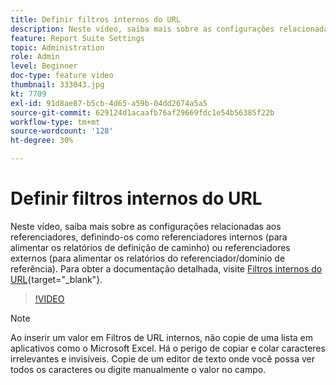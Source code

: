 ```yaml
---
title: Definir filtros internos do URL
description: Neste vídeo, saiba mais sobre as configurações relacionadas aos referenciadores, definindo-os como referenciadores internos (para alimentar os relatórios de definição de caminho) ou referenciadores externos (para alimentar os relatórios do referenciador/domínio de referência).
feature: Report Suite Settings
topic: Administration
role: Admin
level: Beginner
doc-type: feature video
thumbnail: 333043.jpg
kt: 7709
exl-id: 91d8ae87-b5cb-4d65-a59b-04dd2674a5a5
source-git-commit: 629124d1acaafb76af29669fdc1e54b56385f22b
workflow-type: tm+mt
source-wordcount: '128'
ht-degree: 30%

---
```


# Definir filtros internos do URL

Neste vídeo, saiba mais sobre as configurações relacionadas aos referenciadores, definindo-os como referenciadores internos (para alimentar os relatórios de definição de caminho) ou referenciadores externos (para alimentar os relatórios do referenciador/domínio de referência). Para obter a documentação detalhada, visite [Filtros internos do URL](https://experienceleague.adobe.com/docs/analytics/admin/admin-tools/internal-url-filter-admin.html?lang=pt-BR){target="_blank"}.

>[!VIDEO](https://video.tv.adobe.com/v/333043/?quality=12&learn=on)

>[!NOTE]
>
>Ao inserir um valor em Filtros de URL internos, não copie de uma lista em aplicativos como o Microsoft Excel. Há o perigo de copiar e colar caracteres irrelevantes e invisíveis. Copie de um editor de texto onde você possa ver todos os caracteres ou digite manualmente o valor no campo.
